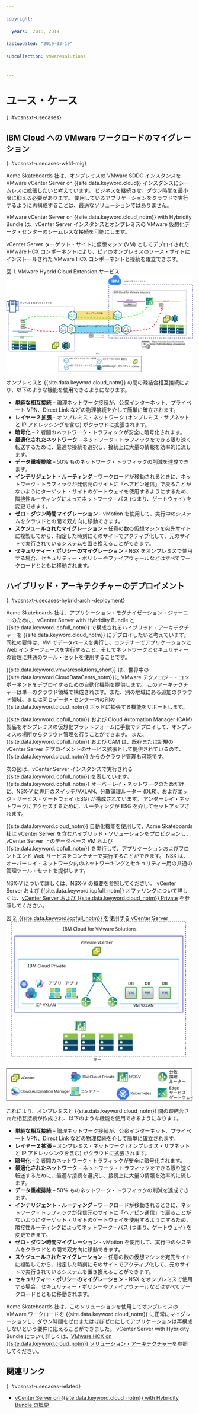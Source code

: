 ```yaml
---

copyright:

  years:  2016, 2019

lastupdated: "2019-03-19"

subcollection: vmwaresolutions


---
```


# ユース・ケース
{: #vcsnsxt-usecases}

## IBM Cloud への VMware ワークロードのマイグレーション
{: #vcsnsxt-usecases-wkld-mig}

Acme Skateboards 社は、オンプレミスの VMware SDDC インスタンスを VMware vCenter Server on {{site.data.keyword.cloud}} インスタンスにシームレスに拡張したいと考えています。 ビジネスを継続させ、ダウン時間を最小限に抑える必要があります。 使用しているアプリケーションをクラウドで実行するように再構成することは、最適なソリューションではありません。

VMware vCenter Server on {{site.data.keyword.cloud_notm}} with Hybridity Bundle は、vCenter Server インスタンスとオンプレミスの VMware 仮想化データ・センターのシームレスな接続を可能にします。

vCenter Server ターゲット・サイトに仮想マシン (VM) としてデプロイされた VMware HCX コンポーネントにより、ピアのオンプレミスのソース・サイトにインストールされた VMware HCX コンポーネントと接続を確立できます。

図 1. VMware Hybrid Cloud Extension サービス
![VMware Hybrid Cloud Extension サービス](vcsnsxt-hcx-1.svg)

オンプレミスと {{site.data.keyword.cloud_notm}} の間の疎結合相互接続により、以下のような機能を使用できるようになります。
- **単純な相互接続** – 論理ネットワーク接続が、公衆インターネット、プライベート VPN、Direct Link などの物理接続を介して簡単に確立されます。
- **レイヤー 2 拡張** - オンプレミス・ネットワーク (オンプレミス・サブネットと IP アドレッシングを含む) がクラウドに拡張されます。
- **暗号化** – 2 者間のネットワーク・トラフィックが安全に暗号化されます。
- **最適化されたネットワーク** – ネットワーク・トラフィックをできる限り速く転送するために、最適な接続を選択し、接続上に大量の情報を効率的に流します。
- **データ重複排除** – 50% ものネットワーク・トラフィックの削減を達成できます。
- **インテリジェント・ルーティング** – ワークロードが移動されるときに、ネットワーク・トラフィックが発信元のサイトに「ヘアピン通信」で戻ることがないようにターゲット・サイトのゲートウェイを使用するようにするため、隣接性ルーティングによってネットワーク・パス (つまり、ゲートウェイ) を変更できます。
- **ゼロ・ダウン時間マイグレーション** - vMotion を使用して、実行中のシステムをクラウドとの間で双方向に移動できます。
- **スケジュールされたマイグレーション** – 任意の数の仮想マシンを宛先サイトに複製してから、指定した時刻にそのサイトでアクティブ化して、元のサイトで実行されているシステムを置き換えることができます。
- **セキュリティー・ポリシーのマイグレーション** - NSX をオンプレミスで使用する場合、セキュリティー・ポリシーやファイアウォールなどはすべてワークロードとともに移動されます。

## ハイブリッド・アーキテクチャーのデプロイメント
{: #vcsnsxt-usecases-hybrid-archi-deployment}

Acme Skateboards 社は、アプリケーション・モダナイゼーション・ジャーニーのために、vCenter Server with Hybridity Bundle と {{site.data.keyword.icpfull_notm}} で構成されるハイブリッド・アーキテクチャーを {{site.data.keyword.cloud_notm}} にデプロイしたいと考えています。 同社の要件は、VM でデータベースを実行し、コンテナーでアプリケーションと Web インターフェースを実行すること、そしてネットワークとセキュリティーの管理に共通のツール・セットを使用することです。

{{site.data.keyword.vmwaresolutions_short}} は、世界中の {{site.data.keyword.CloudDataCents_notm}}に VMware テクノロジー・コンポーネントをデプロイするための自動化機能を提供します。 このアーキテクチャーは単一のクラウド領域で構成されます。また、別の地域にある追加のクラウド領域、または同じデータ・センター内の別の {{site.data.keyword.cloud_notm}} ポッドに拡張する機能をサポートします。

{{site.data.keyword.icpfull_notm}} および Cloud Automation Manager (CAM) 製品をオンプレミスの仮想化プラットフォームに手動でデプロイして、オンプレミスの場所からクラウド管理を行うことができます。 また、{{site.data.keyword.icpfull_notm}} および CAM は、既存または新規の vCenter Server デプロイメントのサービス拡張として提供されているので、{{site.data.keyword.cloud_notm}} からのクラウド管理も可能です。

次の図は、vCenter Server インスタンスで実行される {{site.data.keyword.icpfull_notm}} を表しています。 {{site.data.keyword.icpfull_notm}} オーバーレイ・ネットワークのためだけに、NSX-V に専用のスイッチ/VXLAN、分散論理ルーター (DLR)、およびエッジ・サービス・ゲートウェイ (ESG) が構成されています。 アンダーレイ・ネットワークにアクセスするために、ルーティングが ESG を介してセットアップされます。

{{site.data.keyword.cloud_notm}} 自動化機能を使用して、Acme Skateboards 社は vCenter Server を含むハイブリッド・ソリューションをプロビジョンし、vCenter Server 上のデータベース VM および {{site.data.keyword.icpfull_notm}} を実行して、アプリケーションおよびフロントエンド Web サービスをコンテナーで実行することができます。 NSX は、オーバーレイ・ネットワーク内のネットワーキングとセキュリティー用の共通の管理ツール・セットを提供します。

NSX-V について詳しくは、[NSX-V の概要](/docs/services/vmwaresolutions/archiref/vcsnsxt?topic=vmware-solutions-vcsnsxt-overview-ic4vnsxv)を参照してください。 vCenter Server および {{site.data.keyword.icpfull_notm}} オファリングについて詳しくは、[vCenter Server および {{site.data.keyword.cloud_notm}} Private](/docs/services/vmwaresolutions/archiref/vcsicp?topic=vmware-solutions-vcsicp-intro) を参照してください。

図 2. {{site.data.keyword.icpfull_notm}} を使用する vCenter Server</br>
![{{site.data.keyword.icpfull_notm}} を使用する vCenter Server](vcsnsxt-nsxvhl.svg)

これにより、オンプレミスと {{site.data.keyword.cloud_notm}} 間の疎結合された相互接続が作成され、以下のような機能を使用できるようになります。
-	**単純な相互接続** – 論理ネットワーク接続が、公衆インターネット、プライベート VPN、Direct Link などの物理接続を介して簡単に確立されます。
-	**レイヤー 2 拡張** – オンプレミス・ネットワーク (オンプレミス・サブネットと IP アドレッシングを含む) がクラウドに拡張されます。
-	**暗号化** – 2 者間のネットワーク・トラフィックが安全に暗号化されます。
-	**最適化されたネットワーク** – ネットワーク・トラフィックをできる限り速く転送するために、最適な接続を選択し、接続上に大量の情報を効率的に流します。
-	**データ重複排除** – 50% ものネットワーク・トラフィックの削減を達成できます。
-	**インテリジェント・ルーティング** – ワークロードが移動されるときに、ネットワーク・トラフィックが発信元のサイトに「ヘアピン通信」で戻ることがないようにターゲット・サイトのゲートウェイを使用するようにするため、隣接性ルーティングによってネットワーク・パス (つまり、ゲートウェイ) を変更できます。
-	**ゼロ・ダウン時間マイグレーション** - vMotion を使用して、実行中のシステムをクラウドとの間で双方向に移動できます。
-	**スケジュールされたマイグレーション** – 任意の数の仮想マシンを宛先サイトに複製してから、指定した時刻にそのサイトでアクティブ化して、元のサイトで実行されているシステムを置き換えることができます。
-	**セキュリティー・ポリシーのマイグレーション** - NSX をオンプレミスで使用する場合、セキュリティー・ポリシーやファイアウォールなどはすべてワークロードとともに移動されます。

Acme Skateboards 社は、このソリューションを使用してオンプレミスの VMware ワークロードを {{site.data.keyword.cloud_notm}} に正常にマイグレーションし、ダウン時間をゼロまたはほぼゼロにしてアプリケーションは再構成しないという要件に応えることができました。 vCenter Server with Hybridity Bundle について詳しくは、[VMware HCX on {{site.data.keyword.cloud_notm}} ソリューション・アーキテクチャー](/docs/services/vmwaresolutions/services?topic=vmware-solutions-hcx-archi-intro#hcx-archi-intro)を参照してください。

## 関連リンク
{: #vcsnsxt-usecases-related}

* [vCenter Server on {{site.data.keyword.cloud_notm}} with Hybridity Bundle の概要](/docs/services/vmwaresolutions/archiref/vcs?topic=vmware-solutions-vcs-hybridity-intro)
